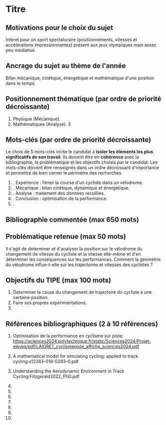 # Titre

## Motivations pour le choix du sujet
Intéret pour un sport spectaluraire (positionnements, vitesses et accélérations impressionnantes) présent aux jeux olympiques mais assez peu médiatisé. 

## Ancrage du sujet au thème de l'année
Bilan mécanique, cinétique, énergétique et mathématique d'une position dans le temps.

## Positionnement thématique (par ordre de priorité décroissante)

1. Physique (Mécanique).
2. Mathématiques (Analyse).
3


## Mots-clés (par ordre de priorité décroissante)

Le choix de 5 mots-clés incite le candidat à **isoler les éléments les plus significatifs de son travail**. Ils doivent être en **cohérence** avec la bibliographie, la problématique et les objectifs choisis par le candidat. Les mots-clés doivent être renseignés dans un ordre décroissant d'importance et permettre de bien cerner le périmètre des recherches.

1. . Experience : filmer la course d'un cycliste dans un vélodrome.
2. . Mécanique : bilan cinétique, dynamique et énergétique.
3. . Analyse : traitement des données recuillies.
4. . Conclusion : optimisation de la performance.
5. .


## Bibliographie commentée (max 650 mots)



## Problématique retenue (max 50 mots)
Il s'agit de determiner et d'analyser la position sur le vélodrome du changement de vitesse du cycliste et la vitesse elle-même et d'en déterminer les conséquences sur les performances. Comment la géométrie du vélodrome influe-t-elle sur les trajectoires et vitesses des cyclistes ?
 
## Objectifs du TIPE (max 100 mots)

1. Determiner la cause du changement de trajectoire du cycliste à une certaine position.
2. Faire ses propres expérimentations.
3.


## Références bibliographiques (2 à 10 références)

1. Optimisation de la performance en cyclisme sur piste: https://sciences2024.polytechnique.fr/static/Sciences2024/Projet-eleves/pdf/LAIGRET_cyclismepiste_affiche_sciences2024.pdf
2. A mathematical model for simulating cycling: applied to track cycling:s12283-018-0283-0.pdf

3. Understanding the Aerodynamic
Environment in Track Cycling:Fitzgerald2022_PhD.pdf
4. 
5. 
6. 
7. 
8. 
9. 
10. 

